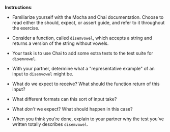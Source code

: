 **Instructions**:

  * Familiarize yourself with the Mocha and Chai documentation. Choose to read either the should, expect, or assert guide, and refer to it throughout the exercise.

  * Consider a function, called `disemvowel`, which accepts a string and returns a version of the string without vowels.

  * Your task is to use Chai to add some extra tests to the test suite for `disemvowel`.

  * With your partner, determine what a "representative example" of an input to `disemvowel` might be.

  * What do we expect to receive? What should the function return of this input?

  * What different formats can this sort of input take?

  * What _don't_ we expect? What should happen in this case?

  * When you think you're done, explain to your partner why the test you've written totally describes `disemvowel`.